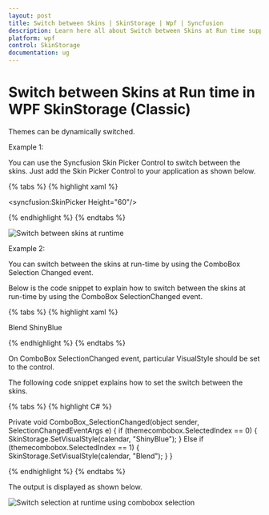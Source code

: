 ```yaml
---
layout: post
title: Switch between Skins | SkinStorage | Wpf | Syncfusion
description: Learn here all about Switch between Skins at Run time support in Syncfusion WPF SkinStorage (Classic) control and more.
platform: wpf
control: SkinStorage
documentation: ug
---
```


# Switch between Skins at Run time in WPF SkinStorage (Classic)

Themes can be dynamically switched.

Example 1:

You can use the Syncfusion Skin Picker Control to switch between the skins. Just add the Skin Picker Control to your application as shown below.


{% tabs %}
{% highlight xaml %}

<syncfusion:SkinPicker Height="60"/>


{% endhighlight %}
{% endtabs %}

![Switch between skins at runtime](Switch-between-Skins-at-Run-time_images/Switch-between-Skins-at-Run-time_img1.png)





Example 2:

You can switch between the skins at run-time by using the ComboBox Selection Changed event. 

Below is the code snippet to explain how to switch between the skins at run-time by using the ComboBox SelectionChanged event.


{% tabs %}
{% highlight xaml %}

<Grid Name="grid">        
<Grid.ColumnDefinitions>
<ColumnDefinition Width="*"/>
<ColumnDefinition Width="*"/>
</Grid.ColumnDefinitions>
<ComboBox Name="themecombobox" Grid.Column="0" SelectionChanged="ComboBox_SelectionChanged" Width="150" Height="30">
<ComboBoxItem> Blend </ComboBoxItem>
<ComboBoxItem> ShinyBlue </ComboBoxItem>
</ComboBox>
<syncfusion:CalendarEdit Name="calendar" Grid.Column="1"></syncfusion:CalendarEdit>        
</Grid>

{% endhighlight %}
{% endtabs %}

On ComboBox SelectionChanged event, particular VisualStyle should be set to the control. 

The following code snippet explains how to set the switch between the skins.

{% tabs %}
{% highlight C# %}

Private void ComboBox_SelectionChanged(object sender, SelectionChangedEventArgs e)
{
    if (themecombobox.SelectedIndex == 0)
    {
        SkinStorage.SetVisualStyle(calendar, "ShinyBlue");
    }
    Else if (themecombobox.SelectedIndex == 1)
    {
        SkinStorage.SetVisualStyle(calendar, "Blend");
    }
}


{% endhighlight %}
{% endtabs %}

The output is displayed as shown below.



![Switch selection at runtime using combobox selection](Switch-between-Skins-at-Run-time_images/Switch-between-Skins-at-Run-time_img2.png)



